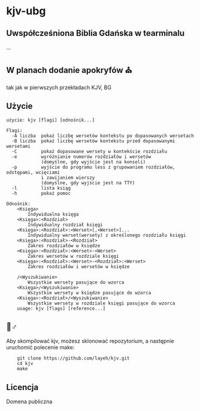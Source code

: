 
# kjv-ubg 

## Uwspółcześniona Biblia Gdańska w tearminalu
...

## W planach dodanie apokryfów ⛪
tak jak w pierwszych przekładach KJV, BG

## Użycie
```
użycie: kjv [flagi] [odnośnik...]

Flagi:
  -A liczba  pokaż liczbę wersetów kontekstu po dopasowanych wersetach
  -B liczba  pokaż liczbę wersetów kontekstu przed dopasowanymi wersetami
  -C         pokaż dopasowane wersety w kontekście rozdziału
  -e         wyróżnianie numerów rozdziałów i wersetów
             (domyślne, gdy wyjście jest na konsoli)
  -p         wyjście do programu less z grupowaniem rozdziałów, odstępami, wcięciami
             i zawijaniem wierszy
             (domyślne, gdy wyjście jest na TTY)
  -l         lista ksiąg
  -h         pokaż pomoc

Odnośnik:
    <Księga>
        Indywidualna księga
    <Księga>:<Rozdział>
        Indywidualny rozdział księgi
    <Księga>:<Rozdział>:<Werset>[,<Werset>]...
        Indywidualny werset(wersety) z określonego rozdziału księgi
    <Księga>:<Rozdział>-<Rozdział>
        Zakres rozdziałów w księdze
    <Księga>:<Rozdział>:<Werset>-<Werset>
        Zakres wersetów w rozdziale księgi
    <Księga>:<Rozdział>:<Werset>-<Rozdział>:<Werset>
        Zakres rozdziałów i wersetów w księdze

    /<Wyszukiwanie>
        Wszystkie wersety pasujące do wzorca
    <Księga>/<Wyszukiwanie>
        Wszystkie wersety w księdze pasujące do wzorca
    <Księga>:<Rozdział>/<Wyszukiwanie>
        Wszystkie wersety w rozdziale księgi pasujące do wzorca
    usage: kjv [flags] [reference...]
```
    
## 👷♂

Aby skompilować kjv, możesz sklonować repozytorium, a następnie uruchomić polecenie make:
```
    git clone https://github.com/layeh/kjv.git
    cd kjv
    make
```
## Licencja

Domena publiczna
